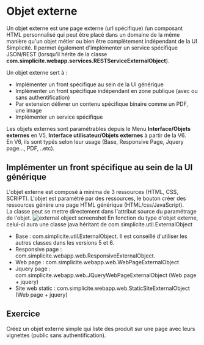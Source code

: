 Objet externe
====================

Un objet externe est une page externe (url spécifique) /un composant HTML personnalisé qui peut être placé dans un domaine de la même manière qu'un objet métier ou bien être complètement indépendant de la UI Simplicité. 
Il permet également  d'implémenter un service spécifique JSON/REST (lorsqu'il hérite de la classe **com.simplicite.webapp.services.RESTServiceExternalObject**).  

Un objet externe sert à :
- Implémenter un front spécifique au sein de la UI générique 
- Implémenter un front spécifique indépendant en zone publique (avec ou sans authentification)
- Par extension délivrer un contenu spécifique binaire comme un PDF, une image 
- Implémenter un service spécifique 

Les objets externes sont paramétrables depuis le Menu **Interface/Objets externes** en V5, **Interface utilisateur/Objets externes** à partir de la V6.  
En V6, ils sont typés selon leur usage (Base, Responsive Page, Jquery page..., PDF, ..etc).  

## Implémenter un front spécifique au sein de la UI générique 

L'objet externe est composé à minima de 3 ressources (HTML, CSS, SCRIPT).
L'objet est paramétré par des ressources, le bouton créer des ressources génère une page HTML générique (HTML/css/JavaScript).  
La classe peut se mettre directement dans l'attribut source du paramétrage de l'objet. 
![external object screenshot](external.png)
En fonction du type d'objet externe, celui-ci aura une classe java héritant de com.simplicite.util.ExternalObject
- Base : com.simplicite.util.ExternalObject. Il est conseillé d'utiliser les autres classes dans les versions 5 et 6.
- Responsive page : com.simplicite.webapp.web.ResponsiveExternalObject. 
- Web page : com.simplicite.webapp.web.WebPageExternalObject 
- Jquery page : com.simplicite.webapp.web.JQueryWebPageExternalObject (Web page + jquery) 
- Site web static : com.simplicite.webapp.web.StaticSiteExternalObject (Web page + jquery) 



## Exercice
Créez un objet externe simple qui liste des produit sur une page avec leurs vignettes (public sans authentification).  